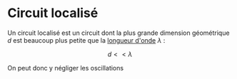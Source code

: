 # Circuit localisé

Un circuit localisé est un circuit dont la plus grande dimension géométrique $d$ est beaucoup plus petite que la [longueur d'onde](Longueur%20d'onde.md) $\lambda$ :

$$d << \lambda$$

On peut donc y négliger les oscillations